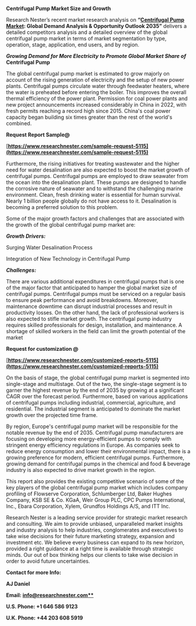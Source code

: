 ﻿**Centrifugal Pump Market Size and Growth**

Research Nester’s recent market research analysis on **“[Centrifugal Pump Market](https://www.researchnester.com/reports/centrifugal-pump-market/5115): Global Demand Analysis & Opportunity Outlook 2035”** delivers a detailed competitors analysis and a detailed overview of the global centrifugal pump market in terms of market segmentation by type, operation, stage, application, end users, and by region. 

***Growing Demand for More Electricity to Promote Global Market Share of* Centrifugal Pump** 

The global centrifugal pump market is estimated to grow majorly on account of the rising generation of electricity and the setup of new power plants. Centrifugal pumps circulate water through feedwater heaters, where the water is preheated before entering the boiler. This improves the overall thermal efficiency of the power plant. Permission for coal power plants and new project announcements increased considerably in China in 2022, with fresh permits reaching a record high since 2015. China's coal power capacity began building six times greater than the rest of the world's combined.

**Request Report Sample@**

[**https://www.researchnester.com/sample-request-5115](https://www.researchnester.com/sample-request-5115)** 

Furthermore, the rising initiatives for treating wastewater and the higher need for water desalination are also expected to boost the market growth of centrifugal pumps. Centrifugal pumps are employed to draw seawater from the ocean into the desalination plant. These pumps are designed to handle the corrosive nature of seawater and to withstand the challenging marine environment. Clean, fresh drinking water is essential for human survival. Nearly 1 billion people globally do not have access to it. Desalination is becoming a preferred solution to this problem.

Some of the major growth factors and challenges that are associated with the growth of the global centrifugal pump market are:

***Growth Drivers:***

Surging Water Desalination Process

Integration of New Technology in Centrifugal Pump

***Challenges:***

There are various additional expenditures in centrifugal pumps that is one of the major factor that anticipated to hamper the global market size of centrifugal pumps. Centrifugal pumps must be serviced on a regular basis to ensure peak performance and avoid breakdowns. Moreover, maintenance downtime can disrupt industrial processes and result in productivity losses. On the other hand, the lack of professional workers is also expected to stifle market growth. The centrifugal pump industry requires skilled professionals for design, installation, and maintenance. A shortage of skilled workers in the field can limit the growth potential of the market

**Request for customization @**

[**https://www.researchnester.com/customized-reports-5115](https://www.researchnester.com/customized-reports-5115)** 

On the basis of stage, the global centrifugal pump market is segmented into single-stage and multistage. Out of the two, the single-stage segment is to garner the highest revenue by the end of 2035 by growing at a significant CAGR over the forecast period. Furthermore, based on various applications of centrifugal pumps including industrial, commercial, agriculture, and residential. The industrial segment is anticipated to dominate the market growth over the projected time frame.

By region, Europe's centrifugal pump market will be responsible for the notable revenue by the end of 2035. Centrifugal pump manufacturers are focusing on developing more energy-efficient pumps to comply with stringent energy efficiency regulations in Europe. As companies seek to reduce energy consumption and lower their environmental impact, there is a growing preference for modern, efficient centrifugal pumps. Furthermore, growing demand for centrifugal pumps in the chemical and food & beverage industry is also expected to drive market growth in the region.

This report also provides the existing competitive scenario of some of the key players of the global centrifugal pump market which includes company profiling of Flowserve Corporation, Schlumberger Ltd, Baker Hughes Company, KSB SE & Co. KGaA, Weir Group PLC, CPC Pumps International, Inc., Ebara Corporation, Xylem, Grundfos Holdings A/S, and ITT Inc.

Research Nester is a leading service provider for strategic market research and consulting. We aim to provide unbiased, unparalleled market insights and industry analysis to help industries, conglomerates and executives to take wise decisions for their future marketing strategy, expansion and investment etc. We believe every business can expand to its new horizon, provided a right guidance at a right time is available through strategic minds. Our out of box thinking helps our clients to take wise decision in order to avoid future uncertainties.

**Contact for more Info:**

**AJ Daniel**

**Email: [info@researchnester.com**](mailto:info@researchnester.com)**

**U.S. Phone: +1 646 586 9123** 

**U.K. Phone: +44 203 608 5919**
